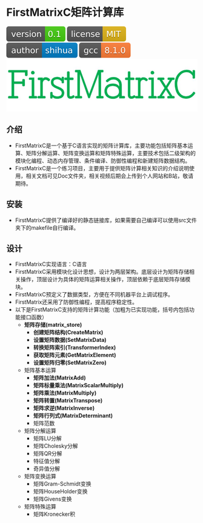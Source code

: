 # FirstMatrixC矩阵计算库

![shields_version](/static/shields_version.svg)  ![shields_license](/static/shields_license.svg)  ![shields_author](/static/shields_author.svg)  ![shiedls_gcc](/static/shields_gcc.svg) 
![FirstMatrixCsymbol](/static/FirstMatrixCsymbol.JPG)

## 介绍
+ FirstMatrixC是一个基于C语言实现的矩阵计算库，主要功能包括矩阵基本运算、矩阵分解运算、矩阵变换运算和矩阵特殊运算，主要技术包括二级架构的模块化编程、动态内存管理、条件编译、防御性编程和新建矩阵数据结构。
+ FirstMatrixC是一个练习项目，主要用于提供矩阵计算相关知识的介绍说明使用，相关文档可见Doc文件夹，相关视频后期会上传到个人网站和B站，敬请期待。

## 安装
+ FirstMatrixC提供了编译好的静态链接库，如果需要自己编译可以使用src文件夹下的makefile自行编译。

## 设计
+ FirstMatrixC实现语言：C语言
+ FirstMatrixC采用模块化设计思想，设计为两层架构。底层设计为矩阵存储相关操作，顶层设计为具体的矩阵运算相关操作，顶层依赖于底层矩阵存储模块。
+ FirstMatrixC预定义了数据类型，方便在不同机器平台上调试程序。
+ FirstMatrix还采用了防御性编程，提高程序稳定性。
+ 以下是FirstMatrixC支持的矩阵计算功能（加粗为已实现功能，括号内包括功能接口函数）
	+ **矩阵存储(matrix_store)**
		+ **创建矩阵结构(CreateMatrix)**
		+ **设置矩阵数据(SetMatrixData)**
		+ **转换矩阵索引(TransformerIndex)**
		+ **获取矩阵元素(GetMatrixElement)**
		+ **设置矩阵归零(SetMatrixZero)**
	+ 矩阵基本运算
		+ **矩阵加法(MatrixAdd)**
		+ **矩阵标量乘法(MatrixScalarMultiply)**
		+ **矩阵乘法(MatrixMultiply)**
		+ **矩阵转置(MatrixTranspose)**
		+ **矩阵求逆(MatrixInverse)**
		+ **矩阵行列式(MatrixDeterminant)**
		+ 矩阵范数
	+ 矩阵分解运算
		+ 矩阵LU分解
		+ 矩阵Cholesky分解
		+ 矩阵QR分解
		+ 特征值分解
		+ 奇异值分解
	+ 矩阵变换运算
		+ 矩阵Gram-Schmidt变换
		+ 矩阵HouseHolder变换
		+ 矩阵Givens变换
	+ 矩阵特殊运算
		+ 矩阵Kronecker积
